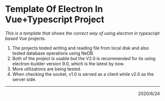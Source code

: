 # Template Of Electron In Vue+Typescript Project

*This is a template that shows the correct way of using electron in typescript based Vue* projects.



1. The projects tested writing and reading file from local disk and also tested database operations using NeDB.
2. Both of the project is usable but the V2.0 is recommended for its using electron-builder version 9.0, which is the latest by now. 
3. More utilizations are being tested.
4. When checking the socket, v1.0 is served as a client while v2.0 as the server side.







---

<p align="right">2020/6/24</p>



